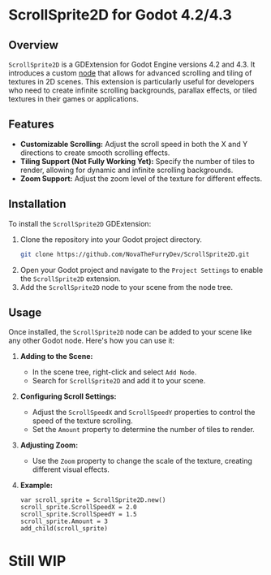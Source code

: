 # ScrollSprite2D for Godot 4.2/4.3

## Overview

`ScrollSprite2D` is a GDExtension for Godot Engine versions 4.2 and 4.3. It introduces a custom [node](https://docs.godotengine.org/en/stable/classes/class_node.html)  that allows for advanced scrolling and tiling of textures in 2D scenes. This extension is particularly useful for developers who need to create infinite scrolling backgrounds, parallax effects, or tiled textures in their games or applications.

## Features

- **Customizable Scrolling:** Adjust the scroll speed in both the X and Y directions to create smooth scrolling effects.
- **Tiling Support (Not Fully Working Yet):** Specify the number of tiles to render, allowing for dynamic and infinite scrolling backgrounds.
- **Zoom Support:** Adjust the zoom level of the texture for different effects.

## Installation

To install the `ScrollSprite2D` GDExtension:

1. Clone the repository into your Godot project directory.
    ```bash
    git clone https://github.com/NovaTheFurryDev/ScrollSprite2D.git
    ```
2. Open your Godot project and navigate to the `Project Settings` to enable the `ScrollSprite2D` extension.
3. Add the `ScrollSprite2D` node to your scene from the node tree.

## Usage

Once installed, the `ScrollSprite2D` node can be added to your scene like any other Godot node. Here's how you can use it:

1. **Adding to the Scene:**
   - In the scene tree, right-click and select `Add Node`.
   - Search for `ScrollSprite2D` and add it to your scene.

2. **Configuring Scroll Settings:**
   - Adjust the `ScrollSpeedX` and `ScrollSpeedY` properties to control the speed of the texture scrolling.
   - Set the `Amount` property to determine the number of tiles to render.

3. **Adjusting Zoom:**
   - Use the `Zoom` property to change the scale of the texture, creating different visual effects.

4. **Example:**
   ```gdscript
   var scroll_sprite = ScrollSprite2D.new()
   scroll_sprite.ScrollSpeedX = 2.0
   scroll_sprite.ScrollSpeedY = 1.5
   scroll_sprite.Amount = 3
   add_child(scroll_sprite)
# Still WIP 
